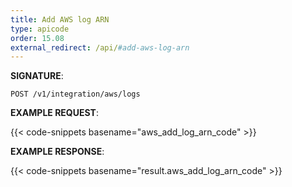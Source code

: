 ```yaml
---
title: Add AWS log ARN
type: apicode
order: 15.08
external_redirect: /api/#add-aws-log-arn
---
```



**SIGNATURE**:


`POST /v1/integration/aws/logs`


**EXAMPLE REQUEST**:

{{< code-snippets basename="aws_add_log_arn_code" >}}


**EXAMPLE RESPONSE**:

{{< code-snippets basename="result.aws_add_log_arn_code" >}}
